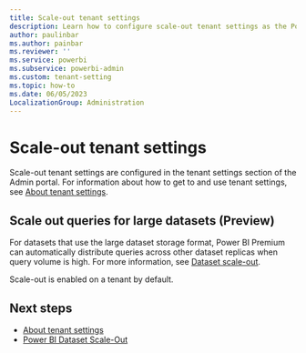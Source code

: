 ```yaml
---
title: Scale-out tenant settings
description: Learn how to configure scale-out tenant settings as the Power BI administrator. 
author: paulinbar
ms.author: painbar
ms.reviewer: ''
ms.service: powerbi
ms.subservice: powerbi-admin
ms.custom: tenant-setting
ms.topic: how-to
ms.date: 06/05/2023
LocalizationGroup: Administration
---
```


# Scale-out tenant settings

Scale-out tenant settings are configured in the tenant settings section of the Admin portal. For information about how to get to and use tenant settings, see [About tenant settings](/power-bi/admin/service-admin-portal-about-tenant-settings).

## Scale out queries for large datasets (Preview)

For datasets that use the large dataset storage format, Power BI Premium can automatically distribute queries across other dataset replicas when query volume is high. For more information, see [Dataset scale-out](/power-bi/enterprise/service-premium-scale-out).

Scale-out is enabled on a tenant by default.

## Next steps

* [About tenant settings](/power-bi/admin/service-admin-portal-about-tenant-settings)
* [Power BI Dataset Scale-Out](../enterprise/service-premium-scale-out.md)
